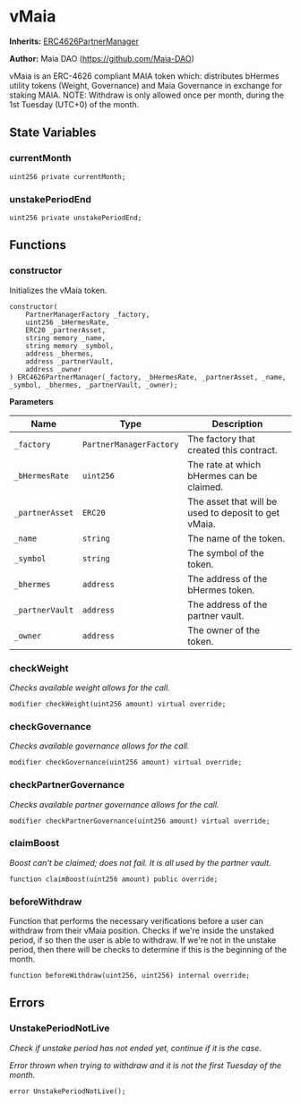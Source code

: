 # vMaia

**Inherits:**
[ERC4626PartnerManager](/maia/tokens/ERC4626PartnerManager.sol/abstract.ERC4626PartnerManager.md)

**Author:**
Maia DAO (https://github.com/Maia-DAO)

vMaia is an ERC-4626 compliant MAIA token which:
distributes bHermes utility tokens (Weight, Governance) and Maia Governance
in exchange for staking MAIA.
NOTE: Withdraw is only allowed once per month,
during the 1st Tuesday (UTC+0) of the month.


## State Variables
### currentMonth

```solidity
uint256 private currentMonth;
```


### unstakePeriodEnd

```solidity
uint256 private unstakePeriodEnd;
```


## Functions
### constructor

Initializes the vMaia token.


```solidity
constructor(
    PartnerManagerFactory _factory,
    uint256 _bHermesRate,
    ERC20 _partnerAsset,
    string memory _name,
    string memory _symbol,
    address _bhermes,
    address _partnerVault,
    address _owner
) ERC4626PartnerManager(_factory, _bHermesRate, _partnerAsset, _name, _symbol, _bhermes, _partnerVault, _owner);
```
**Parameters**

|Name|Type|Description|
|----|----|-----------|
|`_factory`|`PartnerManagerFactory`|The factory that created this contract.|
|`_bHermesRate`|`uint256`|The rate at which bHermes can be claimed.|
|`_partnerAsset`|`ERC20`|The asset that will be used to deposit to get vMaia.|
|`_name`|`string`|The name of the token.|
|`_symbol`|`string`|The symbol of the token.|
|`_bhermes`|`address`|The address of the bHermes token.|
|`_partnerVault`|`address`|The address of the partner vault.|
|`_owner`|`address`|The owner of the token.|


### checkWeight

*Checks available weight allows for the call.*


```solidity
modifier checkWeight(uint256 amount) virtual override;
```

### checkGovernance

*Checks available governance allows for the call.*


```solidity
modifier checkGovernance(uint256 amount) virtual override;
```

### checkPartnerGovernance

*Checks available partner governance allows for the call.*


```solidity
modifier checkPartnerGovernance(uint256 amount) virtual override;
```

### claimBoost

*Boost can't be claimed; does not fail. It is all used by the partner vault.*


```solidity
function claimBoost(uint256 amount) public override;
```

### beforeWithdraw

Function that performs the necessary verifications before a user can withdraw from their vMaia position.
Checks if we're inside the unstaked period, if so then the user is able to withdraw.
If we're not in the unstake period, then there will be checks to determine if this is the beginning of the month.


```solidity
function beforeWithdraw(uint256, uint256) internal override;
```

## Errors
### UnstakePeriodNotLive
*Check if unstake period has not ended yet, continue if it is the case.*

*Error thrown when trying to withdraw and it is not the first Tuesday of the month.*


```solidity
error UnstakePeriodNotLive();
```

